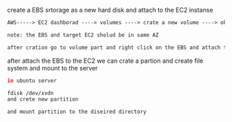 create a EBS srtorage as a new hard disk and attach to the EC2 instanse 

```txt
AWS-----> EC2 dashborad ----> volumes ----> crate a new volume ----> ok

note: the EBS and target EC2 sholud be in same AZ 

after cration go to volume part and right click on the EBS and attach to the instance 
```

after attach the EBS to the EC2 we can crate a partion and create file system and mount to the server 

```bash
in ubuntu server 

fdisk /dev/xvdn 
and crete new partition

and mount partition to the diseired directory

```